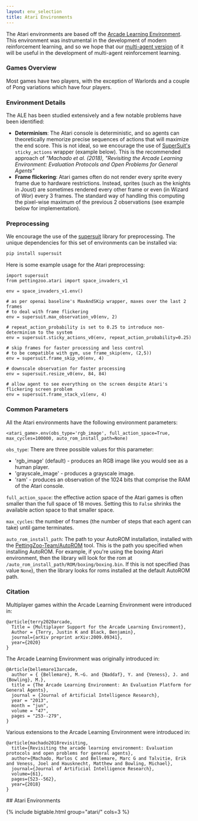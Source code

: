 ```yaml
---
layout: env_selection
title: Atari Environments
---
```

<div class="selection-content" markdown="1">


The Atari environments are based off the [Arcade Learning Environment](https://github.com/mgbellemare/Arcade-Learning-Environment). This environment was instrumental in the development of modern reinforcement learning, and so we hope that our [multi-agent version](https://github.com/PettingZoo-Team/Multi-Agent-ALE) of it will be useful in the development of multi-agent reinforcement learning.

### Games Overview

Most games have two players, with the exception of Warlords and a couple of Pong variations which have four players.

### Environment Details

The ALE has been studied extensively and a few notable problems have been identified:

* **Determinism**: The Atari console is deterministic, and so agents can theoretically memorize precise sequences of actions that will maximize the end score. This is not ideal, so we encourage the use of [SuperSuit's](https://github.com/PettingZoo-Team/SuperSuit) `sticky_actions` wrapper (example below). This is the recommended approach of  *"Machado et al. (2018), "Revisiting the Arcade Learning Environment: Evaluation Protocols and Open Problems for General Agents"*
* **Frame flickering**: Atari games often do not render every sprite every frame due to hardware restrictions. Instead, sprites (such as the knights in Joust) are sometimes rendered every other frame or even (in Wizard of Wor) every 3 frames. The standard way of handling this computing the pixel-wise maximum of the previous 2 observations (see example below for implementation).

### Preprocessing

We encourage the use of the [supersuit](https://github.com/PettingZoo-Team/SuperSuit) library for preprocessing. The unique dependencies for this set of environments can be installed via:

 ````bash
pip install supersuit
 ````

Here is some example usage for the Atari preprocessing:

```
import supersuit
from pettingzoo.atari import space_invaders_v1

env = space_invaders_v1.env()

# as per openai baseline's MaxAndSKip wrapper, maxes over the last 2 frames
# to deal with frame flickering
env = supersuit.max_observation_v0(env, 2)

# repeat_action_probability is set to 0.25 to introduce non-determinism to the system
env = supersuit.sticky_actions_v0(env, repeat_action_probability=0.25)

# skip frames for faster processing and less control
# to be compatible with gym, use frame_skip(env, (2,5))
env = supersuit.frame_skip_v0(env, 4)

# downscale observation for faster processing
env = supersuit.resize_v0(env, 84, 84)

# allow agent to see everything on the screen despite Atari's flickering screen problem
env = supersuit.frame_stack_v1(env, 4)
```

### Common Parameters

All the Atari environments have the following environment parameters:

```
<atari_game>.env(obs_type='rgb_image', full_action_space=True, max_cycles=100000, auto_rom_install_path=None)
```

`obs_type`:  There are three possible values for this parameter:

* 'rgb_image' (default) - produces an RGB image like you would see as a human player.
* 'grayscale_image' - produces a grayscale image.
* 'ram' - produces an observation of the 1024 bits that comprise the RAM of the Atari console.

`full_action_space`:  the effective action space of the Atari games is often smaller than the full space of 18 moves. Setting this to `False` shrinks the available action space to that smaller space.

`max_cycles`:  the number of frames (the number of steps that each agent can take) until game terminates.

`auto_rom_install_path`: The path to your AutoROM installation, installed
with the [PettingZoo-Team/AutoROM](https://github.com/PettingZoo-Team/AutoROM) tool.
This is the path you specified when installing AutoROM. For example, if
you're using the boxing Atari environment, then the library will look for
the rom at
`/auto_rom_install_path/ROM/boxing/boxing.bin`.
If this is not specified (has value `None`), then the library looks for roms
installed at the default AutoROM path.


### Citation

Multiplayer games within the Arcade Learning Environment were introduced in:

```
@article{terry2020arcade,
  Title = {Multiplayer Support for the Arcade Learning Environment},
  Author = {Terry, Justin K and Black, Benjamin},
  journal={arXiv preprint arXiv:2009.09341},
  year={2020}
}
```

The Arcade Learning Environment was originally introduced in:

```
@Article{bellemare13arcade,
  author = { {Bellemare}, M.~G. and {Naddaf}, Y. and {Veness}, J. and {Bowling}, M.},
  title = {The Arcade Learning Environment: An Evaluation Platform for General Agents},
  journal = {Journal of Artificial Intelligence Research},
  year = "2013",
  month = "jun",
  volume = "47",
  pages = "253--279",
}
```

Various extensions to the Arcade Learning Environment were introduced in:

```
@article{machado2018revisiting,
  title={Revisiting the arcade learning environment: Evaluation protocols and open problems for general agents},
  author={Machado, Marlos C and Bellemare, Marc G and Talvitie, Erik and Veness, Joel and Hausknecht, Matthew and Bowling, Michael},
  journal={Journal of Artificial Intelligence Research},
  volume={61},
  pages={523--562},
  year={2018}
}
```

</div>

<div class="selection-table-container" markdown="1">
## Atari Environments

{% include bigtable.html group="atari/" cols=3 %}
</div>